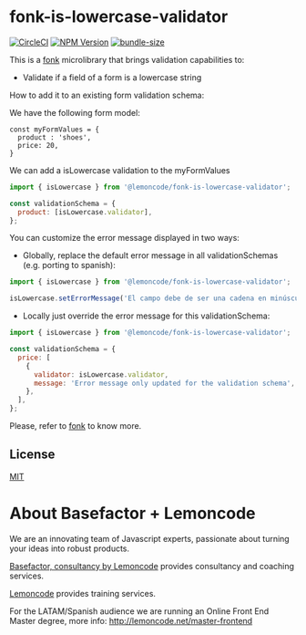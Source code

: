 # fonk-is-lowercase-validator

[![CircleCI](https://badgen.net/github/status/Lemoncode/fonk-is-lowercase-validator/master/ci?icon=circleci&label=circleci)](https://circleci.com/gh/Lemoncode/fonk-is-lowercase-validator/tree/master)
[![NPM Version](https://badgen.net/npm/v/@lemoncode/fonk-is-lowercase-validator?icon=npm&label=npm)](https://www.npmjs.com/package/@lemoncode/fonk-is-lowercase-validator)
[![bundle-size](https://badgen.net/bundlephobia/min/@lemoncode/fonk-is-lowercase-validator)](https://bundlephobia.com/result?p=@lemoncode/fonk-is-lowercase-validator)

This is a [fonk](https://github.com/Lemoncode/fonk) microlibrary that brings validation capabilities to:

- Validate if a field of a form is a lowercase string

How to add it to an existing form validation schema:

We have the following form model:

```
const myFormValues = {
  product : 'shoes',
  price: 20,
}
```

We can add a isLowercase validation to the myFormValues

```javascript
import { isLowercase } from '@lemoncode/fonk-is-lowercase-validator';

const validationSchema = {
  product: [isLowercase.validator],
};
```

You can customize the error message displayed in two ways:

- Globally, replace the default error message in all validationSchemas (e.g. porting to spanish):

```javascript
import { isLowercase } from '@lemoncode/fonk-is-lowercase-validator';

isLowercase.setErrorMessage('El campo debe de ser una cadena en minúsculas');
```

- Locally just override the error message for this validationSchema:

```javascript
import { isLowercase } from '@lemoncode/fonk-is-lowercase-validator';

const validationSchema = {
  price: [
    {
      validator: isLowercase.validator,
      message: 'Error message only updated for the validation schema',
    },
  ],
};
```

Please, refer to [fonk](https://github.com/Lemoncode/fonk) to know more.

## License

[MIT](./LICENSE)

# About Basefactor + Lemoncode

We are an innovating team of Javascript experts, passionate about turning your ideas into robust products.

[Basefactor, consultancy by Lemoncode](http://www.basefactor.com) provides consultancy and coaching services.

[Lemoncode](http://lemoncode.net/services/en/#en-home) provides training services.

For the LATAM/Spanish audience we are running an Online Front End Master degree, more info: http://lemoncode.net/master-frontend
